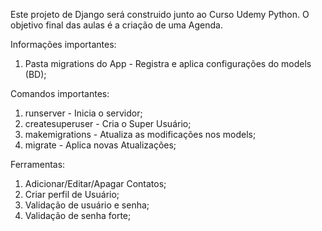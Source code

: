 
Este projeto de Django será construido junto ao Curso Udemy Python.
O objetivo final das aulas é a criação de uma Agenda.

Informações importantes:
1. Pasta migrations do App - Registra e aplica configurações do models (BD);

Comandos importantes:
1. runserver - Inicia o servidor;
2. createsuperuser - Cria o Super Usuário;
3. makemigrations - Atualiza as modificações nos models;
4. migrate - Aplica novas Atualizações;

Ferramentas:
1. Adicionar/Editar/Apagar Contatos;
2. Criar perfil de Usuário;
3. Validação de usuário e senha;
4. Validação de senha forte;
